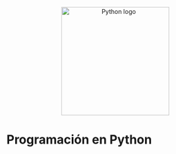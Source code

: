 <p align="center"><a href="https://www.python.org/" target="_blank" rel="noopener noreferrer"><img width="250" src="https://toppng.com/uploads/preview/python-language-icon-python-programming-language-icon-11553482772flfuzsqwz4.png" alt="Python logo"></a></p>

# Programación en Python 